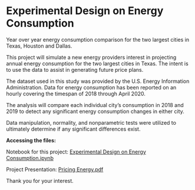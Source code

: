 # Experimental Design on Energy Consumption
Year over year energy consumption comparison for the two largest cities in Texas, Houston and Dallas.

This project will simulate a new energy providers interest in projecting annual energy consumption for the two largest cities in Texas. The intent is to use the data to assist in generating future price plans.

The dataset used in this study was provided by the U.S. Energy Information Administration. Data for energy consumption has been reported on an hourly covering the timespan of 2018 through April 2020.

The analysis will compare each individual city’s consumption in 2018 and 2019 to detect any significant energy consumption changes in either city.

Data manipulation, normality, and nonparametric tests were utilized to ultimately determine if any significant differences exist.

**Accessing the files:**

Notebook for this project: [Experimental Design on Energy Consumption.ipynb](https://github.com/fdortega/Experimental-Design-on-Energy-Consumption/blob/master/Experimental%20Design%20on%20Energy%20Consumption.ipynb)

Project Presentation: [Pricing Energy.pdf](https://github.com/fdortega/Experimental-Design-on-Energy-Consumption/blob/master/Pricing%20Energy.pdf)

Thank you for your interest.
